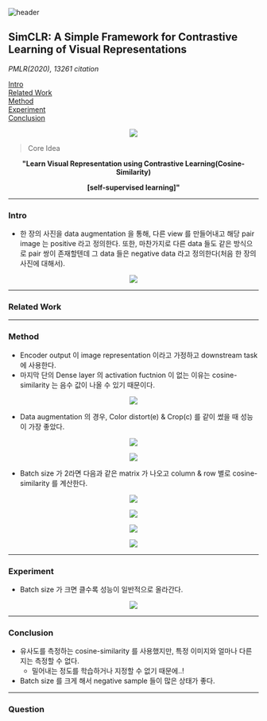 ![header](https://capsule-render.vercel.app/api?type=waving&color=auto&height=80&section=header&text=Welcome%20Paper%20Review&fontSize=50)


## SimCLR: A Simple Framework for Contrastive Learning of Visual Representations
*PMLR(2020), 13261 citation*

[Intro](#intro)</br>
[Related Work](#related-work)</br>
[Method](#method)</br>
[Experiment](#experiment)</br>
[Conclusion](#conclusion)</br>

<p align="center">
<img src='./img1.png'>
</p>

> Core Idea
<div align=center>
<strong>"Learn Visual Representation using Contrastive Learning(Cosine-Similarity) 

[self-supervised learning]"</strong></br>
</div>

***

### <strong>Intro</strong>
- 한 장의 사진을 data augmentation 을 통해, 다른 view 를 만들어내고 해당 pair image 는 positive 라고 정의한다. 또한, 마찬가지로 다른 data 들도 같은 방식으로 pair 쌍이 존재할텐데 그 data 들은 negative data 라고 정의한다(처음 한 장의 사진에 대해서). 
<p align="center">
<img src='./img2.png'>
</p>

***

### <strong>Related Work</strong>


***

### <strong>Method</strong>
- Encoder output 이 image representation 이라고 가정하고 downstream task 에 사용한다. 
- 마지막 단의 Dense layer 의 activation fuctnion 이 없는 이유는 cosine-similarity 는 음수 값이 나올 수 있기 때문이다. 

<p align="center">
<img src='./img3.png'>
</p>

- Data augmentation 의 경우, Color distort(e) & Crop(c) 를 같이 썼을 때 성능이 가장 좋았다.
<p align="center">
<img src='./img4.png'>
</p>
<p align="center">
<img src='./img5.png'>
</p>

- Batch size 가 2라면 다음과 같은 matrix 가 나오고 column & row 별로 cosine-similarity 를 계산한다. 
<p align="center">
<img src='./img6.png'>
</p>
<p align="center">
<img src='./img9.png'>
</p>
<p align="center">
<img src='./img10.png'>
</p>
<p align="center">
<img src='./img8.png'>
</p>

***

### <strong>Experiment</strong>
- Batch size 가 크면 클수록 성능이 일반적으로 올라간다.
<p align="center">
<img src='./img11.png'>
</p>

***

### <strong>Conclusion</strong>
- 유사도를 측정하는 cosine-similarity 를 사용했지만, 특정 이미지와 얼마나 다른 지는 측정할 수 없다. 
  - 밀어내는 정도를 학습하거나 지정할 수 없기 때문에..!
- Batch size 를 크게 해서 negative sample 들이 많은 상태가 좋다. 

***

### <strong>Question</strong>

